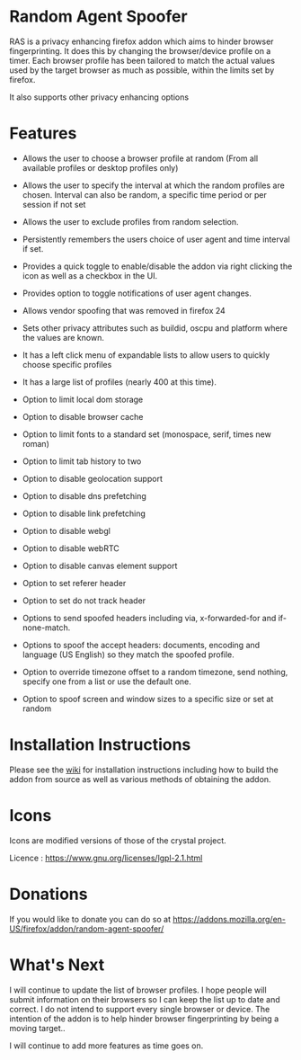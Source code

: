 # Random Agent Spoofer #


RAS is a privacy enhancing firefox addon which aims to hinder browser
fingerprinting. It does this by changing the browser/device profile on a timer.
Each browser profile has been tailored to match the actual values used by the target 
browser as much as possible, within the limits set by firefox.

It also supports other privacy enhancing options


# Features #

- Allows the user to choose a browser profile at random (From all available profiles or desktop profiles only)  

- Allows the user to specify the interval at which the random profiles are
  chosen. Interval can also be random, a specific time period or per session if not set

- Allows the user to exclude profiles from random selection.

- Persistently remembers the users choice of user agent and time interval if set.

- Provides a quick toggle to enable/disable the addon via right clicking the
  icon as well as a checkbox in the UI.

- Provides option to toggle notifications of user agent changes. 

- Allows vendor spoofing that was removed in firefox 24

- Sets other privacy attributes such as buildid, oscpu and platform where the
  values are known.

- It has a left click menu of expandable lists to allow users to quickly choose
  specific profiles

- It has a large list of profiles (nearly 400 at this time).

- Option to limit local dom storage

- Option to disable browser cache

- Option to limit fonts to a standard set (monospace, serif, times new roman)

- Option to limit tab history to two

- Option to disable geolocation support

- Option to disable dns prefetching

- Option to disable link prefetching

- Option to disable webgl

- Option to disable webRTC

- Option to disable canvas element support

- Option to set referer header

- Option to set do not track header 

- Options to send spoofed headers including  via, x-forwarded-for and if-none-match.
 
- Options to spoof the accept headers: documents, encoding and language (US English) so they match the spoofed profile.

- Option to override timezone offset to a random timezone, send nothing, specify one from a list or use the default one.

- Option to spoof screen and window sizes to a specific size or set at random


# Installation Instructions #

Please see the [wiki](https://github.com/dillbyrne/random-agent-spoofer/wiki) for installation instructions including how to build the addon from source as well as various methods of obtaining the addon.

# Icons #

Icons are modified versions of those of the crystal project.

Licence : https://www.gnu.org/licenses/lgpl-2.1.html


# Donations #

If you would like to donate you can do so at
https://addons.mozilla.org/en-US/firefox/addon/random-agent-spoofer/

# What's Next #

I will continue to update the list of browser profiles. I hope people will submit 
information on their browsers so I can keep the list up to date and correct. I do 
not intend to support every single browser or device. The intention of the addon 
is to help hinder browser fingerprinting by being a moving target..

I will continue to add more features as time goes on.
